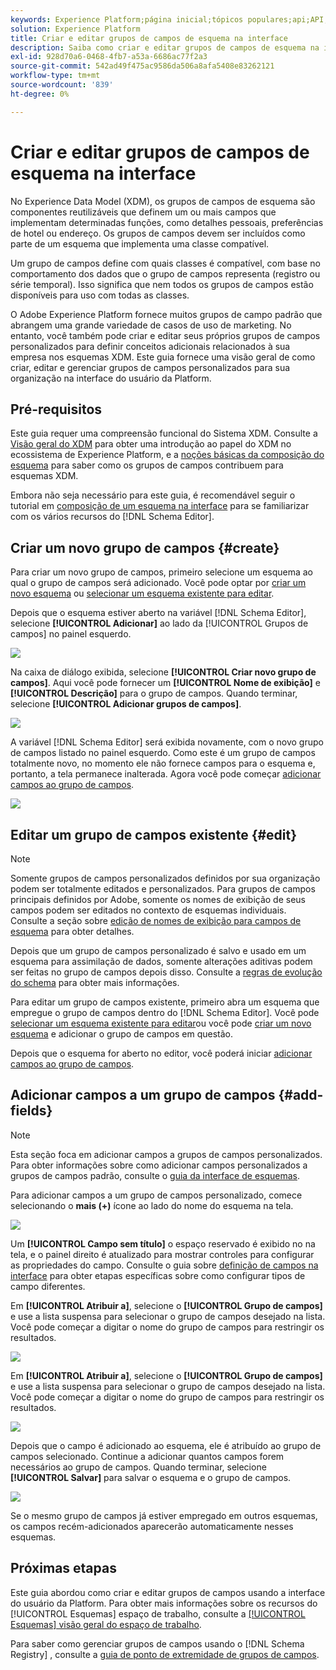 ```yaml
---
keywords: Experience Platform;página inicial;tópicos populares;api;API;XDM;sistema XDM;modelo de dados de experiência;modelo de dados;ui;espaço de trabalho;grupo de campos;grupos de campos;
solution: Experience Platform
title: Criar e editar grupos de campos de esquema na interface
description: Saiba como criar e editar grupos de campos de esquema na interface do usuário do Experience Platform.
exl-id: 928d70a6-0468-4fb7-a53a-6686ac77f2a3
source-git-commit: 542ad49f475ac9586da506a8afa5408e83262121
workflow-type: tm+mt
source-wordcount: '839'
ht-degree: 0%

---
```


# Criar e editar grupos de campos de esquema na interface

No Experience Data Model (XDM), os grupos de campos de esquema são componentes reutilizáveis que definem um ou mais campos que implementam determinadas funções, como detalhes pessoais, preferências de hotel ou endereço. Os grupos de campos devem ser incluídos como parte de um esquema que implementa uma classe compatível.

Um grupo de campos define com quais classes é compatível, com base no comportamento dos dados que o grupo de campos representa (registro ou série temporal). Isso significa que nem todos os grupos de campos estão disponíveis para uso com todas as classes.

O Adobe Experience Platform fornece muitos grupos de campo padrão que abrangem uma grande variedade de casos de uso de marketing. No entanto, você também pode criar e editar seus próprios grupos de campos personalizados para definir conceitos adicionais relacionados à sua empresa nos esquemas XDM. Este guia fornece uma visão geral de como criar, editar e gerenciar grupos de campos personalizados para sua organização na interface do usuário da Platform.

## Pré-requisitos

Este guia requer uma compreensão funcional do Sistema XDM. Consulte a [Visão geral do XDM](../../home.md) para obter uma introdução ao papel do XDM no ecossistema de Experience Platform, e a [noções básicas da composição do esquema](../../schema/composition.md) para saber como os grupos de campos contribuem para esquemas XDM.

Embora não seja necessário para este guia, é recomendável seguir o tutorial em [composição de um esquema na interface](../../tutorials/create-schema-ui.md) para se familiarizar com os vários recursos do [!DNL Schema Editor].

## Criar um novo grupo de campos {#create}

Para criar um novo grupo de campos, primeiro selecione um esquema ao qual o grupo de campos será adicionado. Você pode optar por [criar um novo esquema](./schemas.md#create) ou [selecionar um esquema existente para editar](./schemas.md#edit).

Depois que o esquema estiver aberto na variável [!DNL Schema Editor], selecione **[!UICONTROL Adicionar]** ao lado da [!UICONTROL Grupos de campos] no painel esquerdo.

![](../../images/ui/resources/field-groups/add-field-group.png)

Na caixa de diálogo exibida, selecione **[!UICONTROL Criar novo grupo de campos]**. Aqui você pode fornecer um **[!UICONTROL Nome de exibição]** e **[!UICONTROL Descrição]** para o grupo de campos. Quando terminar, selecione **[!UICONTROL Adicionar grupos de campos]**.

![](../../images/ui/resources/field-groups/create-field-group.png)

A variável [!DNL Schema Editor] será exibida novamente, com o novo grupo de campos listado no painel esquerdo. Como este é um grupo de campos totalmente novo, no momento ele não fornece campos para o esquema e, portanto, a tela permanece inalterada. Agora você pode começar [adicionar campos ao grupo de campos](#add-fields).

![](../../images/ui/resources/field-groups/field-group-added.png)

## Editar um grupo de campos existente {#edit}

>[!NOTE]
>
>Somente grupos de campos personalizados definidos por sua organização podem ser totalmente editados e personalizados. Para grupos de campos principais definidos por Adobe, somente os nomes de exibição de seus campos podem ser editados no contexto de esquemas individuais. Consulte a seção sobre [edição de nomes de exibição para campos de esquema](./schemas.md#display-names) para obter detalhes.
>
>Depois que um grupo de campos personalizado é salvo e usado em um esquema para assimilação de dados, somente alterações aditivas podem ser feitas no grupo de campos depois disso. Consulte a [regras de evolução do schema](../../schema/composition.md#evolution) para obter mais informações.

Para editar um grupo de campos existente, primeiro abra um esquema que empregue o grupo de campos dentro do [!DNL Schema Editor]. Você pode [selecionar um esquema existente para editar](./schemas.md#edit)ou você pode [criar um novo esquema](./schemas.md#create) e adicionar o grupo de campos em questão.

Depois que o esquema for aberto no editor, você poderá iniciar [adicionar campos ao grupo de campos](#add-fields).

## Adicionar campos a um grupo de campos {#add-fields}

>[!NOTE]
>
>Esta seção foca em adicionar campos a grupos de campos personalizados. Para obter informações sobre como adicionar campos personalizados a grupos de campos padrão, consulte o [guia da interface de esquemas](./schemas.md#custom-fields-for-standard-groups).

Para adicionar campos a um grupo de campos personalizado, comece selecionando o **mais (+)** ícone ao lado do nome do esquema na tela.

![](../../images/ui/resources/field-groups/add-field.png)

Um **[!UICONTROL Campo sem título]** o espaço reservado é exibido no na tela, e o painel direito é atualizado para mostrar controles para configurar as propriedades do campo. Consulte o guia sobre [definição de campos na interface](../fields/overview.md#define) para obter etapas específicas sobre como configurar tipos de campo diferentes.

Em **[!UICONTROL Atribuir a]**, selecione o **[!UICONTROL Grupo de campos]** e use a lista suspensa para selecionar o grupo de campos desejado na lista. Você pode começar a digitar o nome do grupo de campos para restringir os resultados.

![](../../images/ui/resources/field-groups/select-field-group.png)

Em **[!UICONTROL Atribuir a]**, selecione o **[!UICONTROL Grupo de campos]** e use a lista suspensa para selecionar o grupo de campos desejado na lista. Você pode começar a digitar o nome do grupo de campos para restringir os resultados.

![](../../images/ui/resources/field-groups/select-field-group.png)

Depois que o campo é adicionado ao esquema, ele é atribuído ao grupo de campos selecionado. Continue a adicionar quantos campos forem necessários ao grupo de campos. Quando terminar, selecione **[!UICONTROL Salvar]** para salvar o esquema e o grupo de campos.

![](../../images/ui/resources/field-groups/complete-field-group.png)

Se o mesmo grupo de campos já estiver empregado em outros esquemas, os campos recém-adicionados aparecerão automaticamente nesses esquemas.

## Próximas etapas

Este guia abordou como criar e editar grupos de campos usando a interface do usuário da Platform. Para obter mais informações sobre os recursos do [!UICONTROL Esquemas] espaço de trabalho, consulte a [[!UICONTROL Esquemas] visão geral do espaço de trabalho](../overview.md).

Para saber como gerenciar grupos de campos usando o [!DNL Schema Registry] , consulte a [guia de ponto de extremidade de grupos de campos](../../api/field-groups.md).
